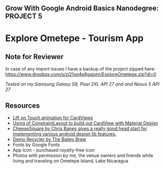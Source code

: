## Grow With Google Android Basics Nanodegree: PROJECT 5
# Explore Ometepe - Tourism App

## Note for Reviewer
In case of any import issues I have a backup of the project zipped here: 
https://www.dropbox.com/s/zj21xq4p8gqjotn/ExploreOmetepe.zip?dl=0

*Tested on my Samsung Galaxy S8, Pixel 2XL API 27 and and Nexus 5 API 27*

## Resources
 - [Lift on Touch animation for CardViews](https://stackoverflow.com/questions/44393762/cardview-lift-on-touch)
 - [Using of ConstraintLayout to build out CardView with Material Design](http://eugenebrusov.com/cardview-with-constraintlayout/
)
 - [CheeseSquare by Chris Banes gives a really good head start for implementing various android design lib features.](https://github.com/chrisbanes/cheesesquare)
 - [Demo Recycler by The Bailey Brew](https://github.com/thebaileyBrew/Angry_Nerds_Demo_Recycler)
 - Fonts by Google Fonts
 - App Icon - purchased royalty-free icon
 - Photos with permission by me, the venue owners and friends while living and traveling on Ometepe Island, Lake Nicaragua

